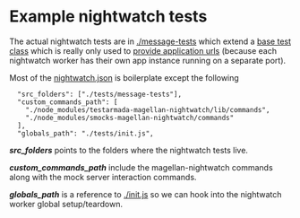 Example nightwatch tests
=============

The actual nightwatch tests are in [./message-tests](./message-tests) which extend a [base test class](./base.js) which is really only used to [provide application urls](https://github.com/jhudson8/smocks-magellan-nightwatch/blob/master/example/tests/base.js#L30) (because each nightwatch worker has their own app instance running on a separate port).

Most of the [nightwatch.json](./nightwatch.json) is boilerplate except the following
```
  "src_folders": ["./tests/message-tests"],
  "custom_commands_path": [
    "./node_modules/testarmada-magellan-nightwatch/lib/commands",
    "./node_modules/smocks-magellan-nightwatch/commands"
  ],
  "globals_path": "./tests/init.js",
```

***src_folders*** points to the folders where the nightwatch tests live.

***custom_commands_path*** include the magellan-nightwatch commands along with the mock server interaction commands.

***globals_path*** is a reference to [./init.js](./init.js) so we can hook into the nightwatch worker global setup/teardown.

